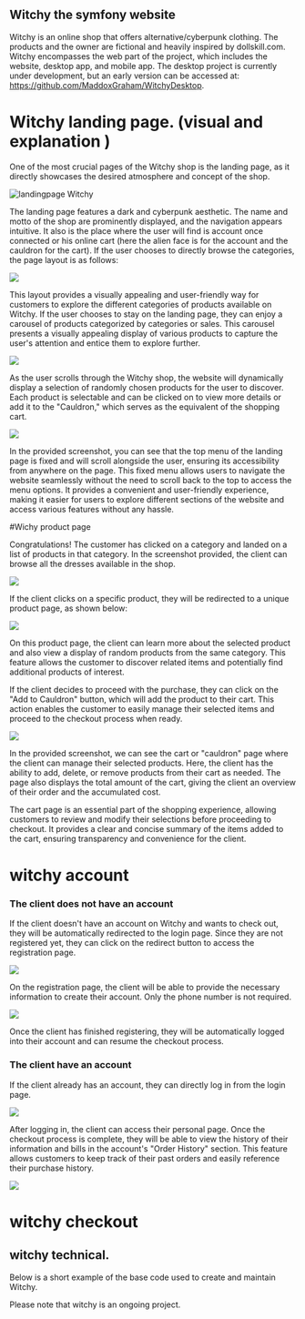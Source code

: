 ## Witchy the symfony website 

Witchy is an online shop that offers alternative/cyberpunk clothing. The products and the owner are fictional and heavily inspired by dollskill.com. Witchy encompasses the web part of the project, which includes the website, desktop app, and mobile app. The desktop project is currently under development, but an early version can be accessed at: https://github.com/MaddoxGraham/WitchyDesktop.

# Witchy landing page. (visual and explanation ) 

One of the most crucial pages of the Witchy shop is the landing page, as it directly showcases the desired atmosphere and concept of the shop.

<img src="https://raw.githubusercontent.com/MaddoxGraham/PROJET_Witchy/main/public/assets/medias/Capture%20d%E2%80%99%C3%A9cran%20du%202023-07-18%2012-15-10.png" alt="landingpage Witchy">


The landing page features a dark and cyberpunk aesthetic. The name and motto of the shop are prominently displayed, and the navigation appears intuitive.
It also is the place where the user will find is account once connected or his online cart (here the alien face is for the account and the cauldron for the cart). If the user chooses to directly browse the categories, the page layout is as follows:

<img src="https://raw.githubusercontent.com/MaddoxGraham/PROJET_Witchy/main/public/assets/medias/Capture%20d%E2%80%99%C3%A9cran%20du%202023-07-18%2012-15-31.png">

This layout provides a visually appealing and user-friendly way for customers to explore the different categories of products available on Witchy.
If the user chooses to stay on the landing page, they can enjoy a carousel of products categorized by categories or sales. This carousel presents a visually appealing display of various products to capture the user's attention and entice them to explore further.

<img src="https://raw.githubusercontent.com/MaddoxGraham/PROJET_Witchy/main/public/assets/medias/Capture%20d%E2%80%99%C3%A9cran%20du%202023-07-18%2012-15-52.png">

As the user scrolls through the Witchy shop, the website will dynamically display a selection of randomly chosen products for the user to discover. Each product is selectable and can be clicked on to view more details or add it to the "Cauldron," which serves as the equivalent of the shopping cart.

<img src="https://raw.githubusercontent.com/MaddoxGraham/PROJET_Witchy/main/public/assets/medias/Capture%20d%E2%80%99%C3%A9cran%20du%202023-07-18%2012-16-04.png">

In the provided screenshot, you can see that the top menu of the landing page is fixed and will scroll alongside the user, ensuring its accessibility from anywhere on the page. This fixed menu allows users to navigate the website seamlessly without the need to scroll back to the top to access the menu options. It provides a convenient and user-friendly experience, making it easier for users to explore different sections of the website and access various features without any hassle.

#Wichy product page 

Congratulations! The customer has clicked on a category and landed on a list of products in that category. In the screenshot provided, the client can browse all the dresses available in the shop.

<img src="https://raw.githubusercontent.com/MaddoxGraham/PROJET_Witchy/main/public/assets/medias/Capture%20d%E2%80%99%C3%A9cran%20du%202023-07-18%2012-17-00.png" >

If the client clicks on a specific product, they will be redirected to a unique product page, as shown below:

<img src="https://raw.githubusercontent.com/MaddoxGraham/PROJET_Witchy/main/public/assets/medias/Capture%20d%E2%80%99%C3%A9cran%20du%202023-07-18%2012-17-40.png"> 

On this product page, the client can learn more about the selected product and also view a display of random products from the same category. This feature allows the customer to discover related items and potentially find additional products of interest.

If the client decides to proceed with the purchase, they can click on the "Add to Cauldron" button, which will add the product to their cart. This action enables the customer to easily manage their selected items and proceed to the checkout process when ready.

<img src="https://raw.githubusercontent.com/MaddoxGraham/PROJET_Witchy/main/public/assets/medias/Capture%20d%E2%80%99%C3%A9cran%20du%202023-07-18%2012-17-51.png">

In the provided screenshot, we can see the cart or "cauldron" page where the client can manage their selected products. Here, the client has the ability to add, delete, or remove products from their cart as needed. The page also displays the total amount of the cart, giving the client an overview of their order and the accumulated cost.

The cart page is an essential part of the shopping experience, allowing customers to review and modify their selections before proceeding to checkout. It provides a clear and concise summary of the items added to the cart, ensuring transparency and convenience for the client.

# witchy account

### The client does not have an account 

If the client doesn't have an account on Witchy and wants to check out, they will be automatically redirected to the login page. Since they are not registered yet, they can click on the redirect button to access the registration page.

<img src="https://raw.githubusercontent.com/MaddoxGraham/PROJET_Witchy/main/public/assets/medias/demoavtext.png">

On the registration page, the client will be able to provide the necessary information to create their account. Only the phone number is not required.

<img src="https://raw.githubusercontent.com/MaddoxGraham/PROJET_Witchy/main/public/assets/medias/demoavtextreg.png" >

Once the client has finished registering, they will be automatically logged into their account and can resume the checkout process.

 ### The client have an account 

If the client already has an account, they can directly log in from the login page.

<img src="https://raw.githubusercontent.com/MaddoxGraham/PROJET_Witchy/main/public/assets/medias/demoapretextlog.png">

After logging in, the client can access their personal page. Once the checkout process is complete, they will be able to view the history of their information and bills in the account's "Order History" section. This feature allows customers to keep track of their past orders and easily reference their purchase history.

<img src="https://raw.githubusercontent.com/MaddoxGraham/PROJET_Witchy/main/public/assets/medias/account.png">
 
# witchy checkout 


## witchy technical. 

Below is a short example of the base code used to create and maintain Witchy.

Please note that witchy is an ongoing project. 
